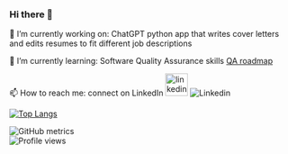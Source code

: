 ### Hi there 👋
🔭 I’m currently working on:
 ChatGPT python app that writes cover letters and edits resumes to fit different job descriptions
 
🌱 I’m currently learning:
 Software Quality Assurance skills [QA roadmap](https://roadmap.sh/qa)
 
📫 How to reach me: connect on LinkedIn [<img src='https://cdn.jsdelivr.net/npm/simple-icons@3.0.1/icons/linkedin.svg' alt='linkedin' height='40' color='blue'>](https://www.linkedin.com/in/fredericasblissett/) ![Linkedin](https://i.stack.imgur.com/gVE0j.png)

[![Top Langs](https://github-readme-stats.vercel.app/api/top-langs/?username=redricasa)](https://github.com/anuraghazra/github-readme-stats)

![GitHub metrics](https://metrics.lecoq.io/redricasa)  
![Profile views](https://gpvc.arturio.dev/redricasa)  
<!--
**redricasa/redricasa** is a ✨ _special_ ✨ repository because its `README.md` (this file) appears on your GitHub profile.

Here are some ideas to get you started:

- 🔭 I’m currently working on ...
- 🌱 I’m currently learning ...
- 👯 I’m looking to collaborate on ...
- 🤔 I’m looking for help with ...
- 💬 Ask me about ...
- 📫 How to reach me: ...
- 😄 Pronouns: ...
- ⚡ Fun fact: ...
-->

